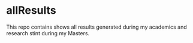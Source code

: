 # allResults
This repo contains shows all results generated during my academics and research stint during my Masters.
